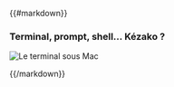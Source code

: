 {{#markdown}}

### Terminal, prompt, shell… Kézako&nbsp;?

![Le terminal sous Mac](/img/prompt.png)

{{/markdown}}